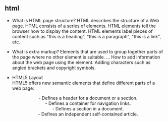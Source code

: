 ## html 
- What is HTML page structure?
HTML describes the structure of a Web page. HTML consists of a series of elements. HTML elements tell the browser how to display the content. HTML elements label pieces of content such as "this is a heading", "this is a paragraph", "this is a link", etc.

- What is extra markup?
Elements that are used to group together parts of the page where no other element is suitable. ... How to add information about the web page using the <meta> element. Adding characters such as angled brackets and copyright symbols.
- HTML5 Layout  
HTML5 offers new semantic elements that define different parts of a web page: <header> - Defines a header for a document or a section. <nav> - Defines a container for navigation links. <section> - Defines a section in a document. <article> - Defines an independent self-contained article.